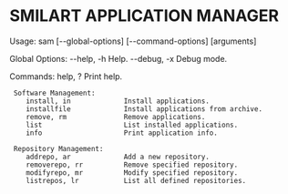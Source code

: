 # SMILART APPLICATION MANAGER #

  Usage:
        sam [--global-options] <command> [--command-options] [arguments]

  Global Options:
        --help, -h              Help.
        --debug, -x             Debug mode.


  Commands:
        help, ?                 Print help.
     
     Software Management:
        install, in             Install applications.
        installfile             Install applications from archive.
        remove, rm              Remove applications.
        list                    List installed applications.
        info                    Print application info.

     Repository Management:
        addrepo, ar             Add a new repository.
        removerepo, rr          Remove specified repository.
        modifyrepo, mr          Modify specified repository.
        listrepos, lr           List all defined repositories.